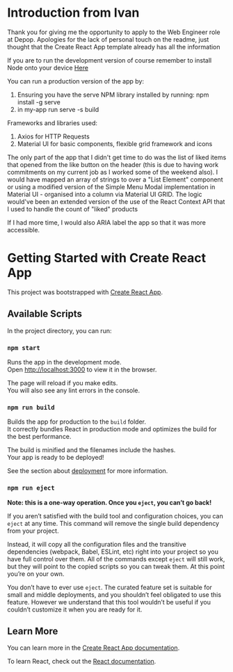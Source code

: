# Introduction from Ivan 

Thank you for giving me the opportunity to apply to the Web Engineer role at Depop. 
Apologies for the lack of personal touch on the readme, just thought that the Create React App template already has all the information 

If you are to run the development version of course remember to install Node onto your device [Here](https://nodejs.org/en/download/)

You can run a production version of the app by:
1. Ensuring you have the serve NPM library installed by running: npm install -g serve
2. in my-app run serve -s build

Frameworks and libraries used: 
1. Axios for HTTP Requests
2. Material UI for basic components, flexible grid framework and icons


The only part of the app that I didn't get time to do was the list of liked items that opened from the like button on the header (this is due to having work commitments on my current job as I worked some of the weekend also). I would have mapped an array of strings to over a "List Element" component or using a modified version of the Simple Menu Modal implementation in Material UI - organised into a column via Material UI GRID. The logic would've been an extended version of the use of the React Context API that I used to handle the count of "liked" products 

If I had more time, I would also ARIA label the app so that it was more accessible.


# Getting Started with Create React App

This project was bootstrapped with [Create React App](https://github.com/facebook/create-react-app).

## Available Scripts

In the project directory, you can run:

### `npm start`

Runs the app in the development mode.\
Open [http://localhost:3000](http://localhost:3000) to view it in the browser.

The page will reload if you make edits.\
You will also see any lint errors in the console.


### `npm run build`

Builds the app for production to the `build` folder.\
It correctly bundles React in production mode and optimizes the build for the best performance.

The build is minified and the filenames include the hashes.\
Your app is ready to be deployed!

See the section about [deployment](https://facebook.github.io/create-react-app/docs/deployment) for more information.

### `npm run eject`

**Note: this is a one-way operation. Once you `eject`, you can’t go back!**

If you aren’t satisfied with the build tool and configuration choices, you can `eject` at any time. This command will remove the single build dependency from your project.

Instead, it will copy all the configuration files and the transitive dependencies (webpack, Babel, ESLint, etc) right into your project so you have full control over them. All of the commands except `eject` will still work, but they will point to the copied scripts so you can tweak them. At this point you’re on your own.

You don’t have to ever use `eject`. The curated feature set is suitable for small and middle deployments, and you shouldn’t feel obligated to use this feature. However we understand that this tool wouldn’t be useful if you couldn’t customize it when you are ready for it.

## Learn More

You can learn more in the [Create React App documentation](https://facebook.github.io/create-react-app/docs/getting-started).

To learn React, check out the [React documentation](https://reactjs.org/).
